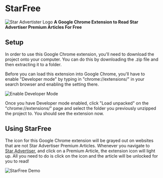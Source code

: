 # StarFree
![Star Advertister Logo](https://www.catholiccharitieshawaii.org/wp-content/uploads/2016/04/Star-Advertiser-logo.jpg)
**A Google Chrome Extension to Read Star Advertiser Premium Articles For Free**

## Setup
In order to use this Google Chrome extension, you'll need to download the project onto your computer. 
You can do this by downloading the .zip file and then extracting it to a folder.

Before you can load this extension into Google Chrome, you'll have to enable "Developer mode" by typing in "chrome://extensions/" in your search browser and enabling the setting there. 

![Enable Developer Mode](https://cdnblog.webkul.com/blog/wp-content/uploads/2019/07/15065714/3-2.png)

Once you have Developer mode enabled, click "Load unpacked" on the "chrome://extensions/" page and select the folder you previously unzipped the project to. You should see the extension now.


## Using StarFree
The icon for this Google Chrome extension will be grayed out on websites that are not Star Advertiser Premium Articles. 
Whenever you navigate to [Star Advertiser](https://www.staradvertiser.com/), and click on a Premium Article, the extension icon will light up. 
All you need to do is click on the icon and the article will be unlocked for you to read! 

![StarFree Demo](https://drive.google.com/file/d/1lzRkNOHnsKXDUwVJNMeltleQ5qjU6biP/view?usp=sharing)